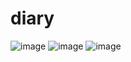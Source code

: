 # diary


![image](https://user-images.githubusercontent.com/68494122/95059076-076a1600-0716-11eb-8b51-ad845e5abb0d.png)
![image](https://user-images.githubusercontent.com/68494122/95059096-1224ab00-0716-11eb-9936-1b3f952b605e.png)
![image](https://user-images.githubusercontent.com/68494122/95059119-194bb900-0716-11eb-87c0-918adc3ff90a.png)
